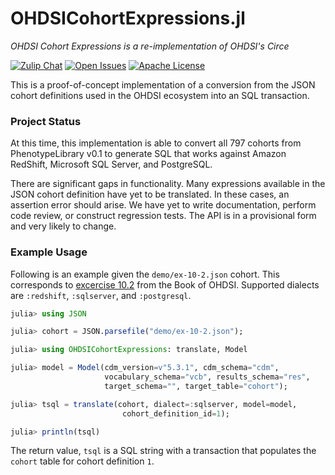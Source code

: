 # OHDSICohortExpressions.jl

*OHDSI Cohort Expressions is a re-implementation of OHDSI's Circe*

[![Zulip Chat][chat-img]][chat-url]
[![Open Issues][issues-img]][issues-url]
[![Apache License][license-img]][license-url]

This is a proof-of-concept implementation of a conversion from the JSON
cohort definitions used in the OHDSI ecosystem into an SQL transaction.

### Project Status

At this time, this implementation is able to convert all 797 cohorts
from PhenotypeLibrary v0.1 to generate SQL that works against Amazon
RedShift, Microsoft SQL Server, and PostgreSQL.

There are significant gaps in functionality. Many expressions available
in the JSON cohort definition have yet to be translated. In these cases,
an assertion error should arise. We have yet to write documentation,
perform code review, or construct regression tests. The API is in a
provisional form and very likely to change.

### Example Usage

Following is an example given the `demo/ex-10-2.json` cohort. This
corresponds to [excercise 10.2][ex-10-2] from the Book of OHDSI.
Supported dialects are `:redshift`, `:sqlserver`, and `:postgresql`.

```julia
julia> using JSON

julia> cohort = JSON.parsefile("demo/ex-10-2.json");

julia> using OHDSICohortExpressions: translate, Model

julia> model = Model(cdm_version=v"5.3.1", cdm_schema="cdm", 
                     vocabulary_schema="vcb", results_schema="res",
                     target_schema="", target_table="cohort");

julia> tsql = translate(cohort, dialect=:sqlserver, model=model,
                         cohort_definition_id=1);

julia> println(tsql)
```

The return value, `tsql` is a SQL string with a transaction that
populates the `cohort` table for cohort definition `1`.

[ex-10-2]: https://ohdsi.github.io/TheBookOfOhdsi/Cohorts.html#exr:exerciseCohortsSql
[chat-img]: https://img.shields.io/badge/chat-julia--zulip-blue
[chat-url]: https://julialang.zulipchat.com/#narrow/stream/237221-biology-health-and-medicine
[issues-img]: https://img.shields.io/github/issues/MechanicalRabbit/OHDSICohortExpressions.jl.svg
[issues-url]: https://github.com/MechanicalRabbit/OHDSICohortExpressions.jl/issues
[license-img]: https://img.shields.io/badge/license-Apache-blue.svg
[license-url]: https://raw.githubusercontent.com/MechanicalRabbit/OHDSICohortExpressions.jl/master/LICENSE
